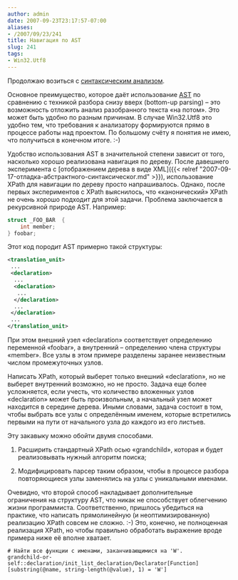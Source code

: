 ```yaml
---
author: admin
date: 2007-09-23T23:17:57-07:00
aliases:
- /2007/09/23/241
title: Навигация по AST
slug: 241
tags:
- Win32.Utf8
---
```


Продолжаю возиться с [синтаксическим анализом](/tags/win32.utf8/). 

Основное преимущество, которое даёт использование [AST](http://en.wikipedia.org/wiki/Abstract_syntax_tree) по сравнению с техникой разбора снизу вверх (bottom-up parsing) – это возможность отложить анализ разобранного текста «на потом». Это может быть удобно по разным причинам. В случае Win32.Utf8 это удобно тем, что требования к анализатору формируются прямо в процессе работы над проектом. По большому счёту я понятия не имею, что получиться в конечном итоге. :-)

<!--more-->Удобство использования AST в значительной степени зависит от того, насколько хорошо реализована навигация по дереву. После давешнего эксперимента с [отображением дерева в виде XML]({{< relref "2007-09-17-отладка-абстрактного-синтаксическог.md" >}}), использование XPath для навигации по дереву просто напрашивалось. Однако, после первых экспериментов с XPath выяснилось, что «канонический» XPath не очень хорошо подходит для этой задачи. Проблема заключается в рекурсивной природе AST. Например:

```cpp
struct _FOO_BAR  {
    int member;
} foobar;
```

Этот код породит AST примерно такой структуры:

```xml
<translation_unit>
 ...
 <declaration>
  ...
  <declaration>
   ...
  </declaration>
  ...
 </declaration>
 ...
</translation_unit>
```

При этом внешний узел «declaration» соответствует определению переменной «foobar», а внутренний – определению члена структуры «member». Все узлы в этом примере разделены заранее неизвестным числом промежуточных узлов.

Написать XPath, который выберет только внешний «declaration», но не выберет внутренний возможно, но не просто. Задача еще более усложняется, если учесть, что количество вложенных узлов «declaration» может быть произвольным, а начальный узел может находится в середине дерева. Иными словами, задача состоит в том, чтобы выбрать все узлы с определённым именем, которые встретились первыми на пути от начального узла до каждого из его листьев.

Эту закавыку можно обойти двумя способами.

  1. Расширить стандартный XPath осью «grandchild», которая и будет реализовывать нужный алгоритм поиска;

  2. Модифицировать парсер таким образом, чтобы в процессе разбора повторяющиеся узлы заменялись на узлы с уникальными именами.

Очевидно, что второй способ накладывает дополнительные ограничения на структуру AST, что никак не способствует облегчению жизни программиста. Соответственно, пришлось убедиться на практике, что написать прямолинейную (и неоптимизированную) реализацию XPath совсем не сложно. :-) Это, конечно, не полноценная реализация XPath, но чтобы правильно обработать выражение вроде примера ниже её вполне хватает.

```no-highlight
# Найти все функции с именами, заканчивающимися на 'W'.
grandchild-or-self::declaration/init_list_declaration/Declarator[Function][substring(@name, string-length(@value), 1) = 'W']
```
